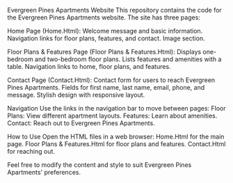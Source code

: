 Evergreen Pines Apartments Website
This repository contains the code for the Evergreen Pines Apartments website. The site has three pages:

Home Page (Home.Html):
Welcome message and basic information.
Navigation links for floor plans, features, and contact.
Image section.

Floor Plans & Features Page (Floor Plans & Features.Html):
Displays one-bedroom and two-bedroom floor plans.
Lists features and amenities with a table.
Navigation links to home, floor plans, and features.

Contact Page (Contact.Html):
Contact form for users to reach Evergreen Pines Apartments.
Fields for first name, last name, email, phone, and message.
Stylish design with responsive layout.

Navigation
Use the links in the navigation bar to move between pages:
Floor Plans: View different apartment layouts.
Features: Learn about amenities.
Contact: Reach out to Evergreen Pines Apartments.

How to Use
Open the HTML files in a web browser:
Home.Html for the main page.
Floor Plans & Features.Html for floor plans and features.
Contact.Html for reaching out.

Feel free to modify the content and style to suit Evergreen Pines Apartments' preferences.
